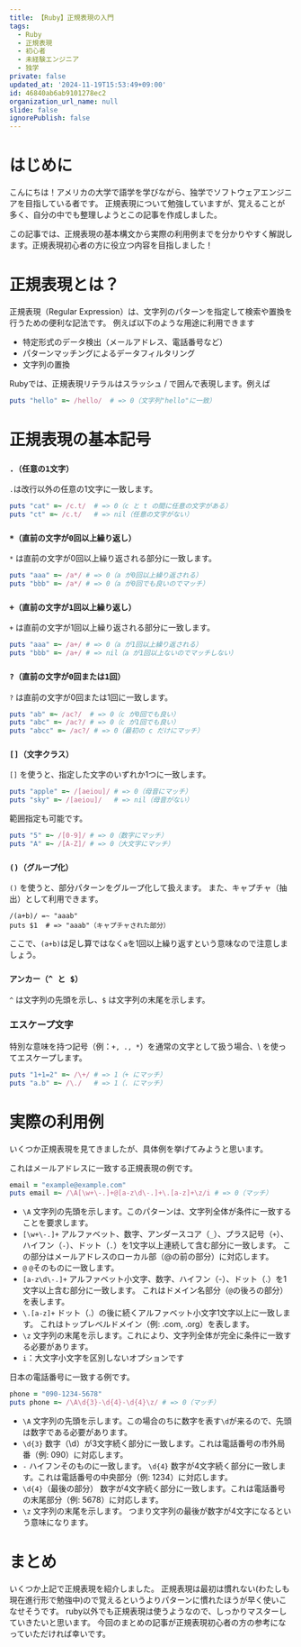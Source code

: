 ```yaml
---
title: 【Ruby】正規表現の入門
tags:
  - Ruby
  - 正規表現
  - 初心者
  - 未経験エンジニア
  - 独学
private: false
updated_at: '2024-11-19T15:53:49+09:00'
id: 46840ab6ab9101278ec2
organization_url_name: null
slide: false
ignorePublish: false
---
```

# はじめに
こんにちは！アメリカの大学で語学を学びながら、独学でソフトウェアエンジニアを目指している者です。
正規表現について勉強していますが、覚えることが多く、自分の中でも整理しようとこの記事を作成しました。

この記事では、正規表現の基本構文から実際の利用例までを分かりやすく解説します。正規表現初心者の方に役立つ内容を目指しました！

# 正規表現とは？
正規表現（Regular Expression）は、文字列のパターンを指定して検索や置換を行うための便利な記法です。
例えば以下のような用途に利用できます

* 特定形式のデータ検出（メールアドレス、電話番号など）
* パターンマッチングによるデータフィルタリング
* 文字列の置換

Rubyでは、正規表現リテラルはスラッシュ / で囲んで表現します。例えば
```Ruby
puts "hello" =~ /hello/  # => 0（文字列"hello"に一致）
```
# 正規表現の基本記号

### `.（任意の1文字）`
`.`は改行以外の任意の1文字に一致します。
```ruby
puts "cat" =~ /c.t/  # => 0（c と t の間に任意の文字がある）
puts "ct" =~ /c.t/   # => nil（任意の文字がない）
```

### `*（直前の文字が0回以上繰り返し）`
`*` は直前の文字が0回以上繰り返される部分に一致します。
```ruby
puts "aaa" =~ /a*/ # => 0（a が0回以上繰り返される）
puts "bbb" =~ /a*/ # => 0（a が0回でも良いのでマッチ）
```
### `+（直前の文字が1回以上繰り返し）`
`+` は直前の文字が1回以上繰り返される部分に一致します。
```ruby
puts "aaa" =~ /a+/ # => 0（a が1回以上繰り返される）
puts "bbb" =~ /a+/ # => nil（a が1回以上ないのでマッチしない）
```

### `?（直前の文字が0回または1回）`
`?` は直前の文字が0回または1回に一致します。
```ruby
puts "ab" =~ /ac?/  # => 0（c が0回でも良い）
puts "abc" =~ /ac?/ # => 0（c が1回でも良い）
puts "abcc" =~ /ac?/ # => 0（最初の c だけにマッチ）
```

### `[]（文字クラス）`
`[]` を使うと、指定した文字のいずれか1つに一致します。
```ruby
puts "apple" =~ /[aeiou]/ # => 0（母音にマッチ）
puts "sky" =~ /[aeiou]/   # => nil（母音がない）
```
範囲指定も可能です。
```ruby
puts "5" =~ /[0-9]/ # => 0（数字にマッチ）
puts "A" =~ /[A-Z]/ # => 0（大文字にマッチ）
```
### `()（グループ化）`
`()` を使うと、部分パターンをグループ化して扱えます。
また、キャプチャ（抽出）として利用できます。
```
/(a+b)/ =~ "aaab"
puts $1  # => "aaab"（キャプチャされた部分）
```
ここで、`(a+b)`は足し算ではなく`a`を1回以上繰り返すという意味なので注意しましょう。

### `アンカー（^ と $）`
`^` は文字列の先頭を示し、`$` は文字列の末尾を示します。

### エスケープ文字
特別な意味を持つ記号（例：`+, ., *`）を通常の文字として扱う場合、\ を使ってエスケープします。

```ruby
puts "1+1=2" =~ /\+/ # => 1（+ にマッチ）
puts "a.b" =~ /\./   # => 1（. にマッチ）
```


# 実際の利用例 
いくつか正規表現を見てきましたが、具体例を挙げてみようと思います。

これはメールアドレスに一致する正規表現の例です。
```ruby
email = "example@example.com"
puts email =~ /\A[\w+\-.]+@[a-z\d\-.]+\.[a-z]+\z/i # => 0（マッチ）
```
* `\A`
文字列の先頭を示します。このパターンは、文字列全体が条件に一致することを要求します。
* `[\w+\-.]+`
アルファベット、数字、アンダースコア（`_`）、プラス記号（`+`）、ハイフン（`-`）、ドット（`.`）を1文字以上連続して含む部分に一致します。
この部分はメールアドレスのローカル部（@の前の部分）に対応します。
* `@`
`@`そのものに一致します。
* `[a-z\d\-.]+`
アルファベット小文字、数字、ハイフン（-）、ドット（.）を1文字以上含む部分に一致します。
これはドメイン名部分（`@`の後ろの部分）を表します。
* `\.[a-z]+`
ドット（.）の後に続くアルファベット小文字1文字以上に一致します。
これはトップレベルドメイン（例: .com, .org）を表します。
* `\z`
文字列の末尾を示します。これにより、文字列全体が完全に条件に一致する必要があります。
* `i`：大文字小文字を区別しないオプションです

日本の電話番号に一致する例です。
```ruby
phone = "090-1234-5678"
puts phone =~ /\A\d{3}-\d{4}-\d{4}\z/ # => 0（マッチ）
```
* `\A`
文字列の先頭を示します。この場合のちに数字を表す`\d`が来るので、先頭は数字である必要があります。
* `\d{3}`
数字（\d）が3文字続く部分に一致します。これは電話番号の市外局番（例: 090）に対応します。
* `-`
ハイフンそのものに一致します。
`\d{4}`
数字が4文字続く部分に一致します。これは電話番号の中央部分（例: 1234）に対応します。
* `\d{4}`（最後の部分）
数字が4文字続く部分に一致します。これは電話番号の末尾部分（例: 5678）に対応します。
* `\z`
文字列の末尾を示します。
つまり文字列の最後が数字が4文字になるという意味になります。

# まとめ
いくつか上記で正規表現を紹介しました。
正規表現は最初は慣れない(わたしも現在進行形で勉強中)ので覚えるというよりパターンに慣れたほうが早く使いこなせそうです。
ruby以外でも正規表現は使うようなので、しっかりマスターしていきたいと思います。
今回のまとめの記事が正規表現初心者の方の参考になっていただければ幸いです。
